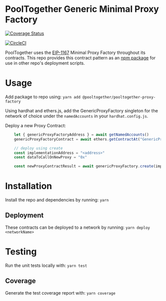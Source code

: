 # PoolTogether Generic Minimal Proxy Factory

[![Coverage Status](https://coveralls.io/repos/github/pooltogether/pooltogether-proxy-factory/badge.svg?branch=master)](https://coveralls.io/github/pooltogether/pooltogether-proxy-factory?branch=master)

[![CircleCI](https://circleci.com/gh/pooltogether/pooltogether-proxy-factory.svg?style=svg)](https://circleci.com/gh/pooltogether/pooltogether-proxy-factory)

PoolTogether uses the [EIP-1167](https://eips.ethereum.org/EIPS/eip-1167) Minimal Proxy Factory throughout its contracts.
This repo provides this contract pattern as an [npm package](https://www.npmjs.com/package/@pooltogether/pooltogether-proxy-factory) for use in other repo's deployment scripts.

# Usage
Add package to repo using:
`yarn add @pooltogether/pooltogether-proxy-factory`

Using hardhat and ethers.js, add the GenericProxyFactory singleton for the network of choice under the `namedAccounts` in your `hardhat.config.js`.

Deploy a new Proxy Contract: 
```javascript
    let { genericProxyFactoryAddress } = await getNamedAccounts()
    genericProxyFactoryContract = await ethers.getContractAt("GenericProxyFactory", genericProxyFactoryAddress)

    // deploy using create
    const implementationAddress = "<address>"
    const dataToCallOnNewProxy = "0x"

    const newProxyContractResult = await genericProxyFactory.create(implementationAddress, dataToCallOnNewProxy)

```

# Installation
Install the repo and dependencies by running:
`yarn`

## Deployment
These contracts can be deployed to a network by running:
`yarn deploy <networkName>`

# Testing
Run the unit tests locally with:
`yarn test`

## Coverage
Generate the test coverage report with:
`yarn coverage`